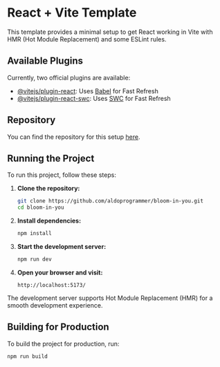 # React + Vite Template

This template provides a minimal setup to get React working in Vite with HMR (Hot Module Replacement) and some ESLint rules.

## Available Plugins

Currently, two official plugins are available:

- [@vitejs/plugin-react](https://github.com/vitejs/vite-plugin-react/blob/main/packages/plugin-react/README.md): Uses [Babel](https://babeljs.io/) for Fast Refresh
- [@vitejs/plugin-react-swc](https://github.com/vitejs/vite-plugin-react-swc): Uses [SWC](https://swc.rs/) for Fast Refresh

## Repository

You can find the repository for this setup [here](https://github.com/aldoprogrammer/healthy-eats).

## Running the Project

To run this project, follow these steps:

1. **Clone the repository:**
    ```sh
    git clone https://github.com/aldoprogrammer/bloom-in-you.git
    cd bloom-in-you
    ```

2. **Install dependencies:**
    ```sh
    npm install
    ```

3. **Start the development server:**
    ```sh
    npm run dev
    ```

4. **Open your browser and visit:**
    ```
    http://localhost:5173/
    ```

The development server supports Hot Module Replacement (HMR) for a smooth development experience.

## Building for Production

To build the project for production, run:

```sh
npm run build
